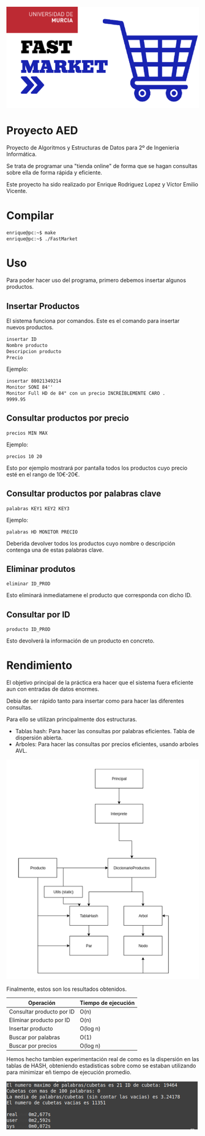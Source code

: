 ![logo](./docs/images/logo.png) 

# Proyecto AED
Proyecto de Algoritmos y Estructuras de Datos para 2º de Ingenieria Informática.


Se trata de programar una "tienda online" de forma que se hagan consultas sobre ella de forma rápida y eficiente.

Este proyecto ha sido realizado por Enrique Rodriguez Lopez y Víctor Emilio Vicente.

# Compilar

```console
enrique@pc:~$ make
enrique@pc:~$ ./FastMarket
```

# Uso
Para poder hacer uso del programa, primero debemos insertar algunos productos.


## Insertar Productos
El sistema funciona por comandos. Este es el comando para insertar nuevos productos.

```console
insertar ID
Nombre producto
Descripcion producto
Precio
```

Ejemplo:

```console
insertar 80021349214
Monitor SONI 84''
Monitor Full HD de 84" con un precio INCREÍBLEMENTE CARO .
9999.95
```
## Consultar productos por precio
```console
precios MIN MAX
```
Ejemplo:
```console
precios 10 20
```
Esto por ejemplo mostrará por pantalla todos los productos cuyo precio esté en el rango de 10€-20€.
## Consultar productos por palabras clave
```console
palabras KEY1 KEY2 KEY3
```
Ejemplo:
```console
palabras HD MONITOR PRECIO
```
Deberida devolver todos los productos cuyo nombre o descripción contenga una de estas palabras clave.
## Eliminar produtos
```console
eliminar ID_PROD
```
Esto eliminará inmediatamene el producto que corresponda con dicho ID.
## Consultar por ID
```console
producto ID_PROD
```
Esto devolverá la información de un producto en concreto.

# Rendimiento
El objetivo principal de la práctica era hacer que el sistema fuera eficiente aun con entradas de datos enormes.

Debia de ser rápido tanto para insertar como para hacer las diferentes consultas.

Para ello se utilizan principalmente dos estructuras.

- Tablas hash: Para hacer las consultas por palabras eficientes. Tabla de dispersión abierta.
- Arboles: Para hacer las consultas por precios eficientes, usando arboles AVL.

![diagrama de clases](./docs/images/diagrama_clases.png) 

Finalmente, estos son los resultados obtenidos.

| Operación                 | Tiempo de ejecución |
|---------------------------|---------------------|
| Consultar producto por ID | O(n)                |
| Eliminar producto por ID  | O(n)                |
| Insertar producto         | O(log n)            |
| Buscar por palabras       | O(1)                |
| Buscar por precios        | O(log n)            |

Hemos hecho tambien experimentación real de como es la dispersión en las tablas de HASH, obteniendo estadisticas sobre como se estaban utilizando para minimizar eñ tiempo de ejecución promedio.

![diagrama de clases](./docs/images/screen_1.png) 